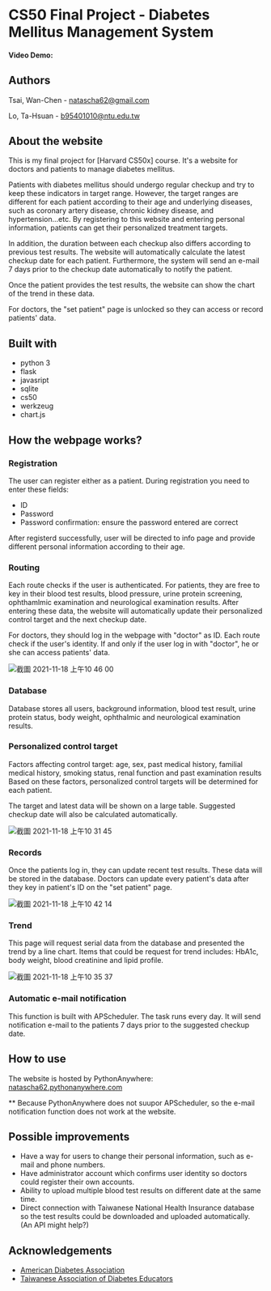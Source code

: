 # CS50 Final Project - Diabetes Mellitus Management System
#### Video Demo:  <URL HERE>

  
## Authors  

Tsai, Wan-Chen - natascha62@gmail.com
  
Lo, Ta-Hsuan - b95401010@ntu.edu.tw
  
  
## About the website

This is my final project for [Harvard CS50x] course. It's a website for doctors and patients to manage diabetes mellitus. 
  
Patients with diabetes mellitus should undergo regular checkup and try to keep these indicators in target range. However, the target ranges are different for each patient according to their age and underlying diseases, such as coronary artery disease, chronic kidney disease, and hypertension...etc. By registering to this website and entering personal information, patients can get their personalized treatment targets.
  
In addition, the duration between each checkup also differs according to previous test results. The website will automatically calculate the latest checkup date for each patient. Furthermore, the system will send an e-mail 7 days prior to the checkup date automatically to notify the patient.
  
Once the patient provides the test results, the website can show the chart of the trend in these data. 

For doctors, the "set patient" page is unlocked so they can access or record patients' data.
  
  
## Built with

- python 3
- flask
- javasript
- sqlite
- cs50
- werkzeug
- chart.js
  

## How the webpage works?

  
### Registration
  
The user can register either as a patient. During registration you need to enter these fields:

- ID
- Password
- Password confirmation: ensure the password entered are correct
  
After registerd successfully, user will be directed to info page and provide different personal information according to their age.
  
### Routing

Each route checks if the user is authenticated. 
For patients, they are free to key in their blood test results, blood pressure, urine protein screening, ophthamlmic examination and neurological examination results.
After entering these data, the website will automatically update their personalized control target and the next checkup date.
  
For doctors, they should log in the webpage with "doctor" as ID. Each route check if the user's identity. If and only if the user log in with "doctor", he or she can access patients' data.
  
  ![截圖 2021-11-18 上午10 46 00](https://user-images.githubusercontent.com/81509261/142342689-8b6a7992-7445-4d54-9de5-edcb0632109a.png)
  
  
### Database

Database stores all users, background information, blood test result, urine protein status, body weight, ophthalmic and neurological examination results.
  
### Personalized control target
  
Factors affecting control target: age, sex, past medical history, familial medical history, smoking status, renal function and past examination results
Based on these factors, personalized control targets will be determined for each patient.

The target and latest data will be shown on a large table. Suggested checkup date will also be calculated automatically.

![截圖 2021-11-18 上午10 31 45](https://user-images.githubusercontent.com/81509261/142341249-c2c54062-c085-4cc5-afe1-64a2a4451b2f.png)

  
### Records
  
Once the patients log in, they can update recent test results. These data will be stored in the database.
Doctors can update every patient's data after they key in patient's ID on the "set patient" page.
  
![截圖 2021-11-18 上午10 42 14](https://user-images.githubusercontent.com/81509261/142341931-07b2e9a0-1ee7-4a5e-994d-35204a6464dc.png)

  
### Trend
  
This page will request serial data from the database and presented the trend by a line chart.
Items that could be request for trend includes: HbA1c, body weight, blood creatinine and lipid profile.

![截圖 2021-11-18 上午10 35 37](https://user-images.githubusercontent.com/81509261/142342095-bd40d0f3-39a2-4442-855d-b729e8771e47.png)

  
### Automatic e-mail notification
  
This function is built with APScheduler. The task runs every day.
It will send notification e-mail to the patients 7 days prior to the suggested checkup date.
  
  

## How to use

The website is hosted by PythonAnywhere:
[natascha62.pythonanywhere.com](https://natascha62.pythonanywhere.com/)
  
** Because PythonAnywhere does not suupor APScheduler, so the e-mail notification function does not work at the website.



## Possible improvements

- Have a way for users to change their personal information, such as e-mail and phone numbers.
- Have administrator account which confirms user identity so doctors could register their own accounts.
- Ability to upload multiple blood test results on different date at the same time.
- Direct connection with Taiwanese National Health Insurance database so the test results could be downloaded and uploaded automatically. (An API might help?)
  
  
## Acknowledgements

- [American Diabetes Association](https://www.diabetes.org/)
- [Taiwanese Association of Diabetes Educators](https://www.tade.org.tw/en/)
